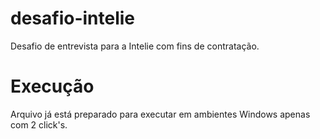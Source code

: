 # desafio-intelie
Desafio de entrevista para a Intelie com fins de contratação.
# Execução
Arquivo já está preparado para executar em ambientes Windows apenas com 2 click's.
